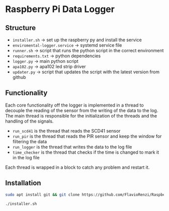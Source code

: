 # Raspberry Pi Data Logger

## Structure

- `installer.sh` -> set up the raspberry py and install the service
- `enviromental-logger.service` -> systemd service file
- `runner.sh` -> script that runs the python script in the correct environment
- `requirements.txt` -> python dependencies
- `logger.py` -> main python script
- `apa102.py` -> apa102 led strip driver
- `updater.py` -> script that updates the script with the latest version from github

## Functionality

Each core functionality off the logger is implemented in a thread to decouple the reading of the sensor from the writing of the data to the log.
The main thread is responsible for the initialization of the threads and the handling of the signals.

- `run_scd41` is the thread that reads the SCD41 sensor
- `run_pir` is the thread that reads the PIR sensor and keep the window for filtering the data
- `run_logger` is the thread that writes the data to the log file
- `time_checker` is the thread that checks if the time is changed to mark it in the log file

Each thread is wrapped in a block to catch any problem and restart it.

## Installation

```bash
sudo apt install git && git clone https://github.com/FlavioRenzi/RaspberryPi-Enviromental-Data-Logger.git && cd RaspberryPi-Enviromental-Data-Logger

./installer.sh
```
